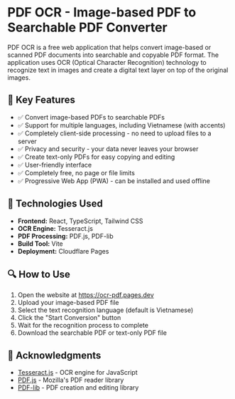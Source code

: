 # PDF OCR - Image-based PDF to Searchable PDF Converter

PDF OCR is a free web application that helps convert image-based or scanned PDF documents into searchable and copyable PDF format. The application uses OCR (Optical Character Recognition) technology to recognize text in images and create a digital text layer on top of the original images.

## 🌟 Key Features

- ✅ Convert image-based PDFs to searchable PDFs
- ✅ Support for multiple languages, including Vietnamese (with accents)
- ✅ Completely client-side processing - no need to upload files to a server
- ✅ Privacy and security - your data never leaves your browser
- ✅ Create text-only PDFs for easy copying and editing
- ✅ User-friendly interface
- ✅ Completely free, no page or file limits
- ✅ Progressive Web App (PWA) - can be installed and used offline

## 🚀 Technologies Used

- **Frontend:** React, TypeScript, Tailwind CSS
- **OCR Engine:** Tesseract.js
- **PDF Processing:** PDF.js, PDF-lib
- **Build Tool:** Vite
- **Deployment:** Cloudflare Pages

## 🔍 How to Use

1. Open the website at https://ocr-pdf.pages.dev
2. Upload your image-based PDF file
3. Select the text recognition language (default is Vietnamese)
4. Click the "Start Conversion" button
5. Wait for the recognition process to complete
6. Download the searchable PDF or text-only PDF file

## 🙏 Acknowledgments

- [Tesseract.js](https://github.com/naptha/tesseract.js) - OCR engine for JavaScript
- [PDF.js](https://github.com/mozilla/pdf.js) - Mozilla's PDF reader library
- [PDF-lib](https://github.com/Hopding/pdf-lib) - PDF creation and editing library 